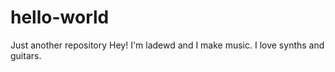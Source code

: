 # hello-world
Just another repository 
Hey!  I'm ladewd and I make music. I love synths and guitars.
